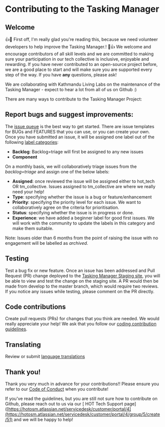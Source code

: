 
# Contributing to the Tasking Manager

## Welcome

:+1::tada: First off, I'm really glad you're reading this, because we need volunteer developers to help improve the Tasking Manager.! :tada::+1:
We welcome and encourage contributors of all skill levels and we are committed to making sure your participation in our tech collective is inclusive, enjoyable and rewarding. If you have never contributed to an open-source project before, we are a good place to start and will make sure you are supported every step of the way. If you have **any** questions, please ask!

We are collaborating with Kathmandu Living Labs on the maintenance of the Tasking Manager - expect to hear a lot from all of us on Github :)

There are many ways to contribute to the Tasking Manager Project:

## Report bugs and suggest improvements:

The [issue queue](https://github.com/hotosm/tasking-manager/issues) is the best way to get started. There are issue templates for BUGs and FEATURES that you can use, or you can create your own. Once you have submitted an issue, it will be assigned one label out of the following [label categories](https://github.com/hotosm/tasking-manager/labels):

- **Backlog**:  Backlog=triage will first be assigned to any new issues
- **Component**

On a monthly basis, we will collaboratively triage issues from the *backlog=triage* and assign one of the below labels:
- **Assigned**: once reviewed the issue will be assigned either to hot_tech OR tm_collective. Issues assigned to tm_collective are where we really need your help!
- **Type**: specifying whether the issue is a bug or feature/enhancement
- **Priority**: specifying the priority level for each issue. We want to collaboratively agree on the criteria for prioritisation.
- **Status**: specifying whether the issue is in progress or done.
- **Experience**: we have added a beginner label for good first issues. We will work with the community to update the labels in this category and make them suitable.

Note: Issues older than 6 months from the point of raising the issue with no engagement will be labelled as *archived*.

## Testing

Test a bug fix or new feature. Once an issue has been addressed and Pull Request (PR) change deployed to the [Tasking Manager Staging site](https://tasks-stage.hotosm.org/), you will be able to view and test the change on the staging site. A PR would then be made from develop to the master branch, which would require two reviews. If you notice any issues while testing, please comment on the PR directly.


## Code contributions

Create pull requests (PRs) for changes that you think are needed. We would really appreciate your help! We ask that you follow our [coding contribution guidelines](https://github.com/hotosm/tasking-manager/blob/develop/docs/developers/contributing-guidelines.md).

## Translating
Review or submit [language translations](https://github.com/hotosm/tasking-manager/blob/develop/docs/developers/contributing-guidelines.md#translators)

## Thank you!
Thank you very much in advance for your contributions!! Please ensure you refer to our [Code of Conduct](https://github.com/hotosm/tasking-manager/blob/develop/docs/code_of_conduct.md) when you contribute!

If you've read the guidelines, but you are still not sure how to contribute on Github, please reach out to us via our [ HOT Tech Support page]([https://hotosm.atlassian.net/servicedesk/customer/portal/4](https://hotosm.atlassian.net/servicedesk/customer/portal/4/group/5/create/51) and we will be happy to help!
